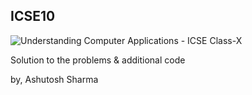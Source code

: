 ## ICSE10

![Understanding Computer Applications - ICSE Class-X](https://images-eu.ssl-images-amazon.com/images/I/51%2B0WxUdwyL._AC_UL160_.jpg)

Solution to the problems & additional code

by, Ashutosh Sharma
